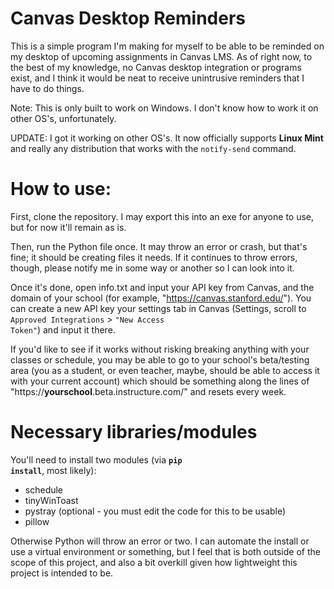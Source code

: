 # Canvas Desktop Reminders
 This is a simple program I'm making for myself to be able to be reminded on my desktop of upcoming assignments in Canvas LMS. As of right now, to the best of my knowledge,
 no Canvas desktop integration or programs exist, and I think it would be neat to receive unintrusive reminders that I have to do things.

 Note: This is only built to work on Windows. I don't know how to work it on other OS's, unfortunately.

 UPDATE: I got it working on other OS's. It now officially supports <strong>Linux Mint</strong> and really any distribution that works with the <code>notify-send</code> command.

 # How to use:
 First, clone the repository. I may export this into an exe for anyone to use, but for now it'll remain as is.

 Then, run the Python file once. It may throw an error or crash, but that's fine; it should be creating files it needs. If it continues to throw errors, though, please notify me in some way or another so I can look into it.

 Once it's done, open info.txt and input your API key from Canvas, and the domain of your school (for example, "https://canvas.stanford.edu/"). You can create a new API key your settings tab in Canvas (Settings, scroll to <code>Approved Integrations</code> > <code>"New Access Token"</code>) and input it there.

 If you'd like to see if it works without risking breaking anything with your classes or schedule, you may be able to go to your school's beta/testing area (you as a student, or even teacher, maybe, should be able to access it with your current account) which should be something along the lines of "https://<strong>yourschool</strong>.beta.instructure.com/" and resets every week.
 
 # Necessary libraries/modules
 You'll need to install two modules (via <strong><code>pip install</code></strong>, most likely):
 <ul>
 <li> schedule</li>
 <li> tinyWinToast</li>
 <li> pystray (optional - you must edit the code for this to be usable)</li>
 <li> pillow</li>
 </ul>
 
 Otherwise Python will throw an error or two. I can automate the install or use a virtual environment or something, but I feel that is both outside of the scope of this project, and also a bit overkill given how lightweight this project is intended to be.